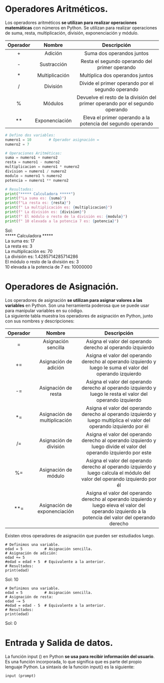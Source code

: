 # Operadores Aritméticos.  
Los operadores aritméticos **se utilizan para realizar operaciones matemáticas** con números en Python. Se utilizan para realizar operaciones de suma, resta, multiplicación, división, exponenciación y módulo.  

| Operador | Nombre | Descripción |
| :------: | :----: | :---------: |
| + | Adición | Suma dos operandos juntos |
| - | Sustracción | Resta el segundo operando del primer operando |
| * | Multiplicación | Multiplica dos operandos juntos |
| / | División | Divide el primer operando por el segundo operando |
| % | Módulos | Devuelve el resto de la división del primer operando por el segundo operando |
| ** | Exponenciación | Eleva el primer operando a la potencia del segundo operando |

```python {
# Defino dos variables:
numero1 = 10        # Operador asignación = 
numero2 = 7

# Operaciones Aritméticas:
suma = numero1 + numero2
resta = numero1 - numero2
multiplicacion = numero1 * numero2
division = numero1 / numero2
modulo = numero1 % numero2
potencia = numero1 ** numero2

# Resultados:
print("***** Calculadora *****")
print(f"La suma es: {suma}")
print(f"La resta es: {resta}")
print(f" La multiplicación es: {multiplicacion}")
print(f" La división es: {division}")
print(f" El módulo o resto de la división es: {modulo}")
print(f" 10 elevada a la potencia 7 es: {potencia}")
```

Sol:  
***** Calculadora *****  
La suma es: 17  
La resta es: 3  
La multiplicación es: 70  
La división es: 1.4285714285714286  
El módulo o resto de la división es: 3  
10 elevada a la potencia de 7 es: 10000000  

# Operadores de Asignación.  
Los operadores de asignación **se utilizan para asignar valores a las variables** en Python. Son una herramienta poderosa que se puede usar para manipular variables en su código.  
La siguiente tabla muestra los operadores de asignación en Python, junto con sus nombres y descripciones:  

| Operador | Nombre | Descripción |
| :------: | :----: | :---------: |
| = | Asignación sencilla | Asigna el valor del operando derecho al operando izquierdo |
| += | Asignación de adición | Asigna el valor del operando derecho al operando izquierdo y luego le suma el valor del operando izquierdo |
| -= | Asignación de resta | Asigna el valor del operando derecho al operando izquierdo y luego le resta el valor del operando izquierdo |
| *= | Asignación de multiplicación | Asigna el valor del operando derecho al operando izquierdo y luego multiplica el valor del operando izquierdo por él |
| /= | Asignación de división | Asigna el valor del operando derecho al operando izquierdo y luego divide el valor del operando izquierdo por este |
| %= | Asignación de módulo | Asigna el valor del operando derecho al operando izquierdo y luego calcula el módulo del valor del operando izquierdo por él |
| **= | Asignación de exponenciación | Asigna el valor del operando derecho al operando izquierdo y luego eleva el valor del operando izquierdo a la potencia del valor del operando derecho |

Existen otros operadores de asignación que pueden ser estudiados luego.  
```python{
# Definimos una variable.
edad = 5          # Asignación sencilla.
# Asignación de adición:
edad += 5
#edad = edad + 5  # Equivalente a la anterior.
# Resultados:
print(edad)
```
Sol: 10  

```python{
# Definimos una variable.
edad = 5          # Asignación sencilla.
# Asignación de resta:
edad -= 5
#edad = edad - 5  # Equivalente a la anterior.
# Resultados:
print(edad)
```
Sol: 0  

# Entrada y Salida de datos.  
La función input () en Python **se usa para recibir información del usuario**. Es una función incorporada, lo que significa que es parte del propio lenguaje Python. La sintaxis de la función input() es la siguiente:  
```python{
input (prompt)
```
